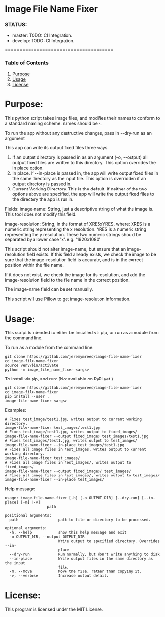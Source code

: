 Image File Name Fixer
======================================

### STATUS:
* master:  TODO: CI Integration.
* develop:  TODO: CI Integration.

======================================
### Table of Contents
1. [Purpose](https://gitlab.com/jeremymreed/image-file-name-fixer#purpose)
2. [Usage](https://gitlab.com/jeremymreed/image-file-name-fixer#usage)
3. [License](https://gitlab.com/jeremymreed/image-file-name-fixer#license)


# Purpose:
This python script takes image files, and modifies their names to
conform to a standard naming scheme.
names should be <image-name>-<image-resolution>.<extension>

To run the app without any destructive changes, pass in --dry-run
as an argument

This app can write its output fixed files three ways.
1. If an output directory is passed in as an argument (-o, --output)
all output fixed files are written to this directory.  This option
overrides the in place option.
2. In place.  If --in-place is passed in, the app will write output
fixed files in the same directory as the input file.  This option
is overridden if an output directory is passed in.
3. Current Working Directory.  This is the default.  If neither
of the two options above are specified, the app will write the
output fixed files to the directory the app is run in.

Fields:
image-name: String, just a descriptive string of what the image is.
This tool does not modify this field.

image-resolution:  String, in the format of XRESxYRES, where:
  XRES is a numeric string representing the x resolution.
  YRES is a numeric string representing the y resolution.
  These two numeric strings should be separated by a lower case 'x'.
  e.g. '1920x1080'

This script should not alter image-name, but ensure that an image-resolution
field exists.  If this field already exists, we check the image to be sure
that the image-resolution field is accurate, and is in the correct
position within the file name.

If it does not exist, we check the image for its resolution, and add the
image-resolution field to the file name in the correct position.

The image-name field can be set manually.

This script will use Pillow to get image-resolution information.

# Usage:
This script is intended to either be installed via pip, or run as
a module from the command line.

To run as a module from the command line:
```
git clone https://gitlab.com/jeremymreed/image-file-name-fixer
cd image-file-name-fixer
source venv/bin/activate
python -m image_file_name_fixer <args>
```

To install via pip, and run:  (Not available on PyPI yet.)
```
git clone https://gitlab.com/jeremymreed/image-file-name-fixer
cd image-file-name-fixer
pip install --user .
image-file-name-fixer <args>
```

Examples:
```
# Fixes test_image/test1.jpg, writes output to current working directory.
image-file-name-fixer test_images/test1.jpg
# Fixes test_image/test1.jpg, writes output to fixed_images/
image-file-name-fixer --output fixed_images test_images/test1.jpg
# Fixes test_images/test1.jpg, writes output to test_images/
image-file-name-fixer --in-place test_images/test1.jpg
# Fixes all image files in test_images, writes output to current working directory.
image-file-name-fixer test_images/
# Fixes all image files in test_images/, writes output to fixed_images/
image-file-name-fixer --output fixed_images/ test_images/
# Fixes all image files in test_images/, writes output to test_images/
image-file-name-fixer --in-place test_images/
```

Help message:
```
usage: image-file-name-fixer [-h] [-o OUTPUT_DIR] [--dry-run] [--in-place] [-m] [-v]
                   path

positional arguments:
  path                  path to file or directory to be processed.

optional arguments:
  -h, --help            show this help message and exit
  -o OUTPUT_DIR, --output OUTPUT_DIR
                        Write output to specified directory. Overrides --in-
                        place
  --dry-run             Run normally, but don't write anything to disk
  --in-place            Write output files in the same directory as the input
                        file.
  -m, --move            Move the file, rather than copying it.
  -v, --verbose         Increase output detail.
```

# License:
This program is licensed under the MIT License.
